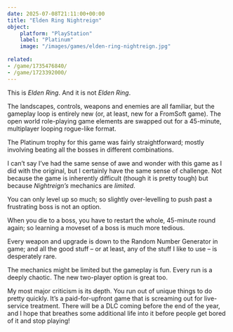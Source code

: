 ```yaml
---
date: 2025-07-08T21:11:00+00:00
title: "Elden Ring Nightreign"
object:
    platform: "PlayStation"
    label: "Platinum"
    image: "/images/games/elden-ring-nightreign.jpg"
    
related:
- /game/1735476840/
- /game/1723392000/
---
```


This is *Elden Ring*. And it is not *Elden Ring*.

The landscapes, controls, weapons and enemies are all familiar, but the gameplay loop is entirely new (or, at least, new for a FromSoft game). The open world role-playing game elements are swapped out for a 45-minute, multiplayer looping rogue-like format.

The Platinum trophy for this game was fairly straightforward; mostly involving beating all the bosses in different combinations. 

I can’t say I’ve had the same sense of awe and wonder with this game as I did with the original, but I certainly have the same sense of challenge. Not because the game is inherently difficult (though it is pretty tough) but because *Nightreign’s* mechanics are *limited*.

You can only level up so much; so slightly over-levelling to push past a frustrating boss is not an option.

When you die to a boss, you have to restart the whole, 45-minute round again; so learning a moveset of a boss is much more tedious.

Every weapon and upgrade is down to the Random Number Generator in game; and all the good stuff – or at least, any of the stuff I like to use – is desperately rare.

The mechanics might be limited but the gameplay is fun. Every run is a deeply chaotic. The new two-player option is great too.

My most major criticism is its depth. You run out of unique things to do pretty quickly. It’s a paid-for-upfront game that is screaming out for live-service treatment. There will be a DLC coming before the end of the year, and I hope that breathes some additional life into it before people get bored of it and stop playing!